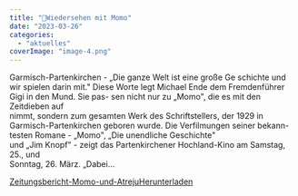 ```yaml
---
title: "🐢Wiedersehen mit Momo"
date: "2023-03-26"
categories: 
  - "aktuelles"
coverImage: "image-4.png"
---
```


Garmisch-Partenkirchen - „Die ganze Welt ist eine große Ge schichte und wir spielen darin mit." Diese Worte legt Michael Ende dem Fremdenführer Gigi in den Mund. Sie pas- sen nicht nur zu „Momo", die es mit den Zeitdieben auf  
nimmt, sondern zum gesamten Werk des Schriftstellers, der 1929 in Garmisch-Partenkirchen geboren wurde. Die Verfilmungen seiner bekann- testen Romane - „Momo", „Die unendliche Geschichte"  
und „Jim Knopf" - zeigt das Partenkirchener Hochland-Kino am Samstag, 25., und  
Sonntag, 26. März. „Dabei...

[Zeitungsbericht-Momo-und-Atreju](https://volksschule-partenkirchen.de/wp-content/uploads/Zeitungsbericht-Momo-und-Atreju.pdf)[Herunterladen](https://volksschule-partenkirchen.de/wp-content/uploads/Zeitungsbericht-Momo-und-Atreju.pdf)
